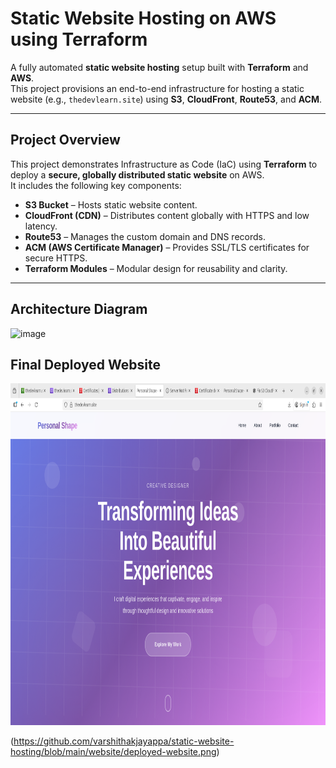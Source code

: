 # Static Website Hosting on AWS using Terraform

A fully automated **static website hosting** setup built with **Terraform** and **AWS**.  
This project provisions an end-to-end infrastructure for hosting a static website (e.g., `thedevlearn.site`) using **S3**, **CloudFront**, **Route53**, and **ACM**.

---

## Project Overview

This project demonstrates Infrastructure as Code (IaC) using **Terraform** to deploy a **secure, globally distributed static website** on AWS.  
It includes the following key components:

- **S3 Bucket** – Hosts static website content.
- **CloudFront (CDN)** – Distributes content globally with HTTPS and low latency.
- **Route53** – Manages the custom domain and DNS records.
- **ACM (AWS Certificate Manager)** – Provides SSL/TLS certificates for secure HTTPS.
- **Terraform Modules** – Modular design for reusability and clarity.

---

## Architecture Diagram

<img width="882" height="547" alt="image" src="https://github.com/user-attachments/assets/a498f5d8-fad8-436f-9906-2ac60dba75d6" />

## Final Deployed Website
<img width="882" height="547" alt="image" src="https://github.com/varshithakjayappa/static-website-hosting/blob/main/website/deployed-website.png
" />

(https://github.com/varshithakjayappa/static-website-hosting/blob/main/website/deployed-website.png)
